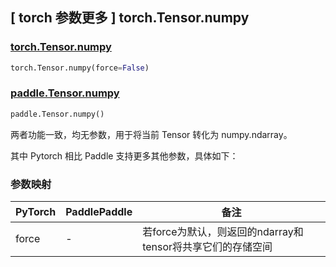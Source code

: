 ## [ torch 参数更多 ] torch.Tensor.numpy

### [torch.Tensor.numpy](https://pytorch.org/docs/stable/generated/torch.Tensor.numpy.html?highlight=numpy#torch.Tensor.numpy)

```python
torch.Tensor.numpy(force=False)
```

### [paddle.Tensor.numpy](https://www.paddlepaddle.org.cn/documentation/docs/zh/api/paddle/Tensor_cn.html#numpy)

```python
paddle.Tensor.numpy()
```

两者功能一致，均无参数，用于将当前 Tensor 转化为 numpy.ndarray。

其中 Pytorch 相比 Paddle 支持更多其他参数，具体如下：

### 参数映射

| PyTorch       | PaddlePaddle | 备注                                                                                |
| ------------- | ------------ | ----------------------------------------------------------------------------------- |
| force             | -            | 若force为默认，则返回的ndarray和tensor将共享它们的存储空间                     |
